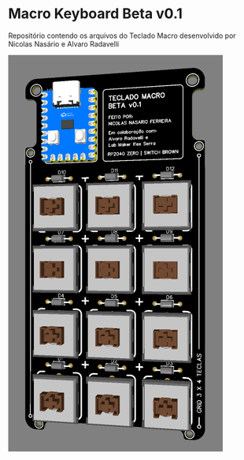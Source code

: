 # Macro Keyboard Beta v0.1
Repositório contendo os arquivos do Teclado Macro desenvolvido por Nicolas Nasário e Alvaro Radavelli

![Alt text](images\3d-file.png?raw=true "3D-file")